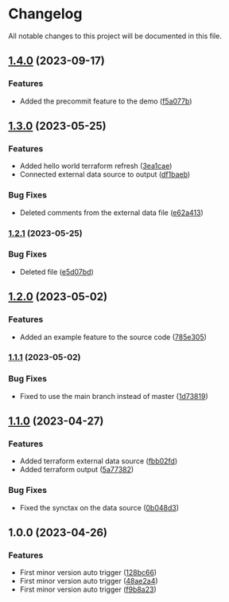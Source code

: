 # Changelog

All notable changes to this project will be documented in this file.

## [1.4.0](https://github.com/fsadykov/semantic-release-demo/compare/v1.3.0...v1.4.0) (2023-09-17)


### Features

* Added the precommit feature to the demo ([f5a077b](https://github.com/fsadykov/semantic-release-demo/commit/f5a077b52e27f90152839f887addb2f283727a9a))

## [1.3.0](https://github.com/fsadykov/semantic-release-demo/compare/v1.2.1...v1.3.0) (2023-05-25)


### Features

* Added hello world terraform refresh ([3ea1cae](https://github.com/fsadykov/semantic-release-demo/commit/3ea1cae549b6d0db083fe8b0fb2a33a2ce40976f))
* Connected external data source to output ([df1baeb](https://github.com/fsadykov/semantic-release-demo/commit/df1baebed829ab07d27bdf46e4a158bfd9cd5e94))


### Bug Fixes

* Deleted comments from the external data file ([e62a413](https://github.com/fsadykov/semantic-release-demo/commit/e62a413c86fef0b1b2daba3354360a2e5124e8e7))

### [1.2.1](https://github.com/fsadykov/semantic-release-demo/compare/v1.2.0...v1.2.1) (2023-05-25)


### Bug Fixes

* Deleted file  ([e5d07bd](https://github.com/fsadykov/semantic-release-demo/commit/e5d07bd055c1d5f92a93f087fa780e6ba9576e7f))

## [1.2.0](https://github.com/fsadykov/semantic-release-demo/compare/v1.1.1...v1.2.0) (2023-05-02)


### Features

* Added an example feature to the source code ([785e305](https://github.com/fsadykov/semantic-release-demo/commit/785e305f21fd107871689b76028341bc5d77a2c9))

### [1.1.1](https://github.com/fsadykov/semantic-release-demo/compare/v1.1.0...v1.1.1) (2023-05-02)


### Bug Fixes

* Fixed to use the main branch instead of master ([1d73819](https://github.com/fsadykov/semantic-release-demo/commit/1d73819a62d56307b7ea61feff963586b3351fd9))

## [1.1.0](https://github.com/fsadykov/semantic-release-demo/compare/v1.0.0...v1.1.0) (2023-04-27)


### Features

* Added terraform external data source ([fbb02fd](https://github.com/fsadykov/semantic-release-demo/commit/fbb02fd85daeda3e658c87e238dda1dd4fcd868c))
* Added terraform output ([5a77382](https://github.com/fsadykov/semantic-release-demo/commit/5a77382c16a08f1587e3de9faf6b58000b17626d))


### Bug Fixes

* Fixed the synctax on the data source ([0b048d3](https://github.com/fsadykov/semantic-release-demo/commit/0b048d319238858c667644548ac800456069d1b1))

## 1.0.0 (2023-04-26)


### Features

* First minor version auto trigger ([128bc66](https://github.com/fsadykov/semantic-release-demo/commit/128bc666cefc7e44846bd793eeec3326540e54c9))
* First minor version auto trigger ([48ae2a4](https://github.com/fsadykov/semantic-release-demo/commit/48ae2a49ce866de598841e0ca0d20b018c688c14))
* First minor version auto trigger ([f9b8a23](https://github.com/fsadykov/semantic-release-demo/commit/f9b8a23681276db0c8e6151f7341fcf53f7717f9))
